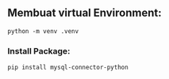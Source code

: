 ## Membuat virtual Environment:

`python -m venv .venv`

### Install Package:

`pip install mysql-connector-python` 
